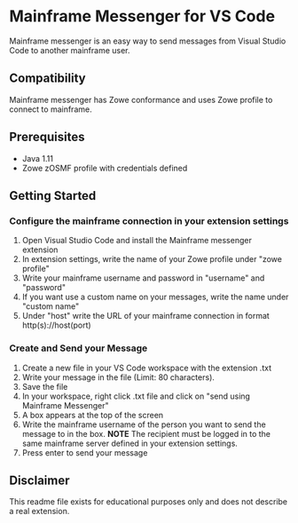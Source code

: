 # Mainframe Messenger for VS Code
Mainframe messenger is an easy way to send messages from Visual Studio Code to another mainframe user. 

## Compatibility 
Mainframe messenger has Zowe conformance and uses Zowe profile to connect to mainframe.

## Prerequisites
- Java 1.11
- Zowe zOSMF profile with credentials defined


## Getting Started
### Configure the mainframe connection in your extension settings
1. Open Visual Studio Code and install the Mainframe messenger extension
2. In extension settings, write the name of your Zowe profile under "zowe profile"
3. Write your mainframe username and password in "username" and "password"
4. If you want use a custom name on your messages, write the name under "custom name"
5. Under "host" write the URL of your mainframe connection in format http(s)://host(port) 

### Create and Send your Message
1. Create a new file in your VS Code workspace with the extension .txt
2. Write your message in the file (Limit: 80 characters).
3. Save the file
4. In your workspace, right click .txt file and click on "send using Mainframe Messenger"
5. A box appears at the top of the screen
6. Write the mainframe username of the person you want to send the message to in the box. 
**NOTE** The recipient must be logged in to the same mainframe server defined in your extension settings.
7. Press enter to send your message

## Disclaimer

This readme file exists for educational purposes only and does not describe a real extension.
